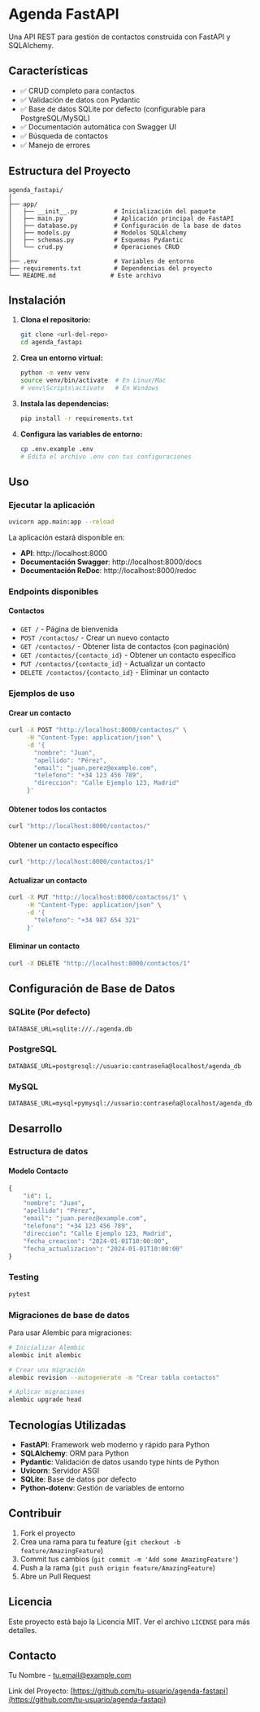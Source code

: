 # Agenda FastAPI

Una API REST para gestión de contactos construida con FastAPI y SQLAlchemy.

## Características

- ✅ CRUD completo para contactos
- ✅ Validación de datos con Pydantic
- ✅ Base de datos SQLite por defecto (configurable para PostgreSQL/MySQL)
- ✅ Documentación automática con Swagger UI
- ✅ Búsqueda de contactos
- ✅ Manejo de errores

## Estructura del Proyecto

```
agenda_fastapi/
│
├── app/
│   ├── __init__.py          # Inicialización del paquete
│   ├── main.py              # Aplicación principal de FastAPI
│   ├── database.py          # Configuración de la base de datos
│   ├── models.py            # Modelos SQLAlchemy
│   ├── schemas.py           # Esquemas Pydantic
│   └── crud.py              # Operaciones CRUD
│
├── .env                     # Variables de entorno
├── requirements.txt         # Dependencias del proyecto
└── README.md               # Este archivo
```

## Instalación

1. **Clona el repositorio:**
   ```bash
   git clone <url-del-repo>
   cd agenda_fastapi
   ```

2. **Crea un entorno virtual:**
   ```bash
   python -m venv venv
   source venv/bin/activate  # En Linux/Mac
   # venv\Scripts\activate   # En Windows
   ```

3. **Instala las dependencias:**
   ```bash
   pip install -r requirements.txt
   ```

4. **Configura las variables de entorno:**
   ```bash
   cp .env.example .env
   # Edita el archivo .env con tus configuraciones
   ```

## Uso

### Ejecutar la aplicación

```bash
uvicorn app.main:app --reload
```

La aplicación estará disponible en:
- **API**: http://localhost:8000
- **Documentación Swagger**: http://localhost:8000/docs
- **Documentación ReDoc**: http://localhost:8000/redoc

### Endpoints disponibles

#### Contactos

- `GET /` - Página de bienvenida
- `POST /contactos/` - Crear un nuevo contacto
- `GET /contactos/` - Obtener lista de contactos (con paginación)
- `GET /contactos/{contacto_id}` - Obtener un contacto específico
- `PUT /contactos/{contacto_id}` - Actualizar un contacto
- `DELETE /contactos/{contacto_id}` - Eliminar un contacto

### Ejemplos de uso

#### Crear un contacto
```bash
curl -X POST "http://localhost:8000/contactos/" \
     -H "Content-Type: application/json" \
     -d '{
       "nombre": "Juan",
       "apellido": "Pérez",
       "email": "juan.perez@example.com",
       "telefono": "+34 123 456 789",
       "direccion": "Calle Ejemplo 123, Madrid"
     }'
```

#### Obtener todos los contactos
```bash
curl "http://localhost:8000/contactos/"
```

#### Obtener un contacto específico
```bash
curl "http://localhost:8000/contactos/1"
```

#### Actualizar un contacto
```bash
curl -X PUT "http://localhost:8000/contactos/1" \
     -H "Content-Type: application/json" \
     -d '{
       "telefono": "+34 987 654 321"
     }'
```

#### Eliminar un contacto
```bash
curl -X DELETE "http://localhost:8000/contactos/1"
```

## Configuración de Base de Datos

### SQLite (Por defecto)
```env
DATABASE_URL=sqlite:///./agenda.db
```

### PostgreSQL
```env
DATABASE_URL=postgresql://usuario:contraseña@localhost/agenda_db
```

### MySQL
```env
DATABASE_URL=mysql+pymysql://usuario:contraseña@localhost/agenda_db
```

## Desarrollo

### Estructura de datos

#### Modelo Contacto
```python
{
    "id": 1,
    "nombre": "Juan",
    "apellido": "Pérez",
    "email": "juan.perez@example.com",
    "telefono": "+34 123 456 789",
    "direccion": "Calle Ejemplo 123, Madrid",
    "fecha_creacion": "2024-01-01T10:00:00",
    "fecha_actualizacion": "2024-01-01T10:00:00"
}
```

### Testing

```bash
pytest
```

### Migraciones de base de datos

Para usar Alembic para migraciones:

```bash
# Inicializar Alembic
alembic init alembic

# Crear una migración
alembic revision --autogenerate -m "Crear tabla contactos"

# Aplicar migraciones
alembic upgrade head
```

## Tecnologías Utilizadas

- **FastAPI**: Framework web moderno y rápido para Python
- **SQLAlchemy**: ORM para Python
- **Pydantic**: Validación de datos usando type hints de Python
- **Uvicorn**: Servidor ASGI
- **SQLite**: Base de datos por defecto
- **Python-dotenv**: Gestión de variables de entorno

## Contribuir

1. Fork el proyecto
2. Crea una rama para tu feature (`git checkout -b feature/AmazingFeature`)
3. Commit tus cambios (`git commit -m 'Add some AmazingFeature'`)
4. Push a la rama (`git push origin feature/AmazingFeature`)
5. Abre un Pull Request

## Licencia

Este proyecto está bajo la Licencia MIT. Ver el archivo `LICENSE` para más detalles.

## Contacto

Tu Nombre - tu.email@example.com

Link del Proyecto: [https://github.com/tu-usuario/agenda-fastapi](https://github.com/tu-usuario/agenda-fastapi)